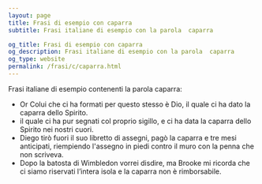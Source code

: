 ```yaml
---
layout: page
title: Frasi di esempio con caparra 
subtitle: Frasi italiane di esempio con la parola  caparra

og_title: Frasi di esempio con caparra 
og_description: Frasi italiane di esempio con la parola  caparra
og_type: website
permalink: /frasi/c/caparra.html
---
```


Frasi italiane di esempio contenenti la parola caparra:


- Or Colui che ci ha formati per questo stesso è Dio, il quale ci ha dato la caparra dello Spirito.
- il quale ci ha pur segnati col proprio sigillo, e ci ha data la caparra dello Spirito nei nostri cuori.
- Diego tirò fuori il suo libretto di assegni, pagò la caparra e tre mesi anticipati, riempiendo l'assegno in piedi contro il muro con la penna che non scriveva.
- Dopo la batosta di Wimbledon vorrei disdire, ma Brooke mi ricorda che ci siamo riservati l’intera isola e la caparra non è rimborsabile.
